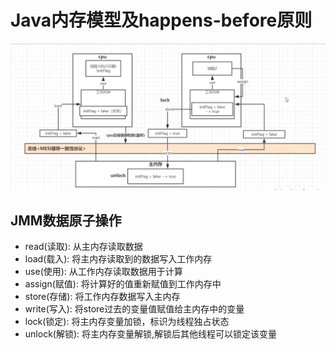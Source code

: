 # Java内存模型及happens-before原则
![](/about/media/pic/JMM缓存一致性原理.png)
## JMM数据原子操作
 - read(读取): 从主内存读取数据
 - load(载入): 将主内存读取到的数据写入工作内存
 - use(使用): 从工作内存读取数据用于计算
 - assign(赋值): 将计算好的值重新赋值到工作内存中
 - store(存储): 将工作内存数据写入主内存
 - write(写入): 将store过去的变量值赋值给主内存中的变量
 - lock(锁定): 将主内存变量加锁，标识为线程独占状态
 - unlock(解锁): 将主内存变量解锁,解锁后其他线程可以锁定该变量
 
